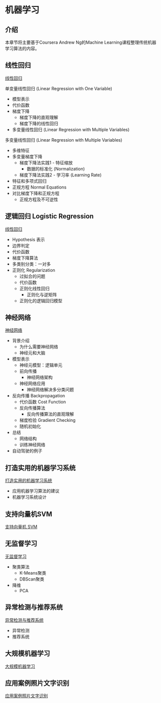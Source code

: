 # 机器学习

## 介绍
本章节将主要基于Coursera Andrew Ng的Machine Learning课程整理传统机器学习算法的内容。

## 线性回归
[线性回归](linear-regression.md)

单变量线性回归 (Linear Regression with One Variable)
- 模型表示
- 代价函数
- 梯度下降
  - 梯度下降的直观理解
  - 梯度下降的线性回归
- 多变量线性回归 (Linear Regression with Multiple Variables)

多变量线性回归 (Linear Regression with Multiple Variables)
- 多维特征
- 多变量梯度下降
  - 梯度下降法实践1 - 特征缩放
    - 数据的标准化 (Normalization)
  - 梯度下降法实践2 - 学习率 (Learning Rate)
- 特征和多项式回归
- 正规方程 Normal Equations
- 对比梯度下降和正规方程
  - 正规方程及不可逆性

## 逻辑回归 Logistic Regression
[线性回归](logistic-regression.md)
- Hypothesis 表示
- 边界判定
- 代价函数
- 梯度下降算法
- 多类别分类：一对多
- 正则化 Regularization
	- 过拟合的问题
	- 代价函数
	- 正则化线性回归
		- 正则化与逆矩阵
	- 正则化的逻辑回归模型

## 神经网络
[神经网络](neural-networks.md)
- 背景介绍
  - 为什么需要神经网络
  - 神经元和大脑
- 模型表示
  - 神经元模型：逻辑单元
  - 前向传播
    - 神经网络架构
  - 神经网络应用
    - 神经网络解决多分类问题
- 反向传播 Backpropagation
  - 代价函数 Cost Function
  - 反向传播算法
    - 反向传播算法的直观理解
  - 梯度检验 Gradient Checking
  - 随机初始化
- 总结
  - 网络结构
  - 训练神经网络
- 自动驾驶的例子

## 打造实用的机器学习系统
[打造实用的机器学习系统](advice-for-appying-and-system-design.md)
- 应用机器学习算法的建议
- 机器学习系统设计

## 支持向量机SVM
[支持向量机 SVM](support-vector-machines.md)

## 无监督学习
[无监督学习](unsupervised-learning.md)
- 聚类算法
  - K-Means聚类
  - DBScan聚类
- 降维
  - PCA

## 异常检测与推荐系统
[异常检测与推荐系统](unsupervised-learning.md)
- 异常检测
- 推荐系统

## 大规模机器学习
[大规模机器学习](large-scale-machine-learning.md)

## 应用案例照片文字识别
[应用案例照片文字识别](photo-ocr.md)
